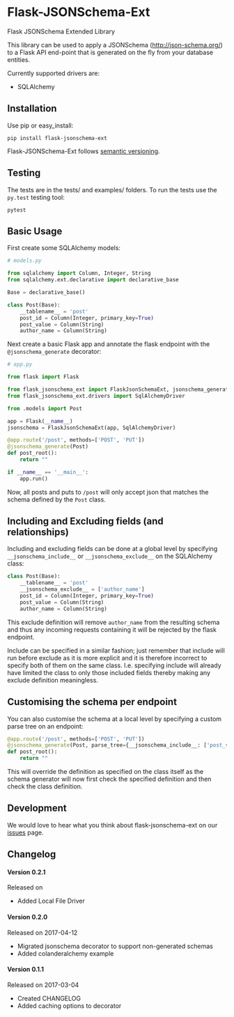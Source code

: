 # Flask-JSONSchema-Ext
Flask JSONSchema Extended Library

This library can be used to apply a JSONSchema (http://json-schema.org/) to a Flask API end-point that is generated on the fly from your database entities.

Currently supported drivers are:

* SQLAlchemy

## Installation

Use pip or easy_install:

`pip install flask-jsonschema-ext`

Flask-JSONSchema-Ext follows [semantic versioning](http://semver.org/).

## Testing

The tests are in the tests/ and examples/ folders.
To run the tests use the `py.test` testing tool:

`pytest`

## Basic Usage

First create some SQLAlchemy models:

```python
# models.py

from sqlalchemy import Column, Integer, String
from sqlalchemy.ext.declarative import declarative_base

Base = declarative_base()

class Post(Base):
    __tablename__ = 'post'
    post_id = Column(Integer, primary_key=True)
    post_value = Column(String)
    author_name = Column(String)
```

Next create a basic Flask app and annotate the flask endpoint with the `@jsonschema_generate` decorator:

```python
# app.py

from flask import Flask

from flask_jsonschema_ext import FlaskJsonSchemaExt, jsonschema_generate
from flask_jsonschema_ext.drivers import SqlAlchemyDriver

from .models import Post

app = Flask(__name__)
jsonschema = FlaskJsonSchemaExt(app, SqlAlchemyDriver)

@app.route('/post', methods=['POST', 'PUT'])
@jsonschema_generate(Post)
def post_root():
    return ""

if __name__ == '__main__':
    app.run()
```

Now, all posts and puts to `/post` will only accept json that matches the schema defined by the `Post` class. 

## Including and Excluding fields (and relationships)

Including and excluding fields can be done at a global level by specifying `__jsonschema_include__` or `__jsonschema_exclude__` on the SQLAlchemy class:

```python
class Post(Base):
    __tablename__ = 'post'
    __jsonschema_exclude__ = ['author_name']
    post_id = Column(Integer, primary_key=True)
    post_value = Column(String)
    author_name = Column(String)
```

This exclude definition will remove `author_name` from the resulting schema and thus any incoming requests containing it will be rejected by the flask endpoint.

Include can be specified in a similar fashion; just remember that include will run before exclude as it is more explicit and it is therefore incorrect to specify both of them on the same class.  I.e. specifying include will already have limited the class to only those included fields thereby making any exclude definition meaningless.

## Customising the schema per endpoint

You can also customise the schema at a local level by specifying a custom parse tree on an endpoint:

```python
@app.route('/post', methods=['POST', 'PUT'])
@jsonschema_generate(Post, parse_tree={__jsonschema_include__: ['post_value', 'author_name']})
def post_root():
    return ""
```

This will override the definition as specified on the class itself as the schema generator will now first check the specified definition and then check the class definition. 

## Development

We would love to hear what you think about flask-jsonschema-ext on our [issues](https://github.com/rachekalmir/flask-jsonschema-ext/issues) page.

## Changelog

#### Version 0.2.1

Released on 

- Added Local File Driver

#### Version 0.2.0

Released on 2017-04-12

- Migrated jsonschema decorator to support non-generated schemas
- Added colanderalchemy example

#### Version 0.1.1

Released on 2017-03-04

- Created CHANGELOG
- Added caching options to decorator
